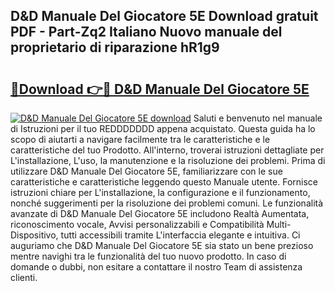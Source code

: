 ## D&D Manuale Del Giocatore 5E Download gratuit PDF - Part-Zq2 Italiano Nuovo manuale del proprietario di riparazione hR1g9

# <h2><a href="http://dfewcp.blite.top/?on=D%26D+Manuale+Del+Giocatore+5E">🔗Download 👉🔴 D&D Manuale Del Giocatore 5E</a></h2>

[![D&D Manuale Del Giocatore 5E download](https://i.imgur.com/lujVjoI.png)](http://dfewcp.blite.top/?on=D%26D+Manuale+Del+Giocatore+5E)
Saluti e benvenuto nel manuale di Istruzioni per il tuo REDDDDDDD appena acquistato. Questa guida ha lo scopo di aiutarti a navigare facilmente tra le caratteristiche e le caratteristiche del tuo Prodotto. All'interno, troverai istruzioni dettagliate per L'installazione, L'uso, la manutenzione e la risoluzione dei problemi. Prima di utilizzare D&D Manuale Del Giocatore 5E, familiarizzare con le sue caratteristiche e caratteristiche leggendo questo Manuale utente. Fornisce istruzioni chiare per L'installazione, la configurazione e il funzionamento, nonché suggerimenti per la risoluzione dei problemi comuni. Le funzionalità avanzate di D&D Manuale Del Giocatore 5E includono Realtà Aumentata, riconoscimento vocale, Avvisi personalizzabili e Compatibilità Multi-Dispositivo, tutti accessibili tramite L'interfaccia elegante e intuitiva. Ci auguriamo che D&D Manuale Del Giocatore 5E sia stato un bene prezioso mentre navighi tra le funzionalità del tuo nuovo prodotto. In caso di domande o dubbi, non esitare a contattare il nostro Team di assistenza clienti.
